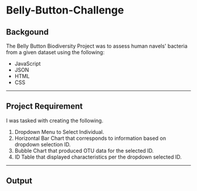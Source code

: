 # Belly-Button-Challenge
## Backgound
The Belly Button Biodiversity Project was to assess human navels' bacteria from a given dataset using the following:
- JavaScript
- JSON
- HTML
- CSS
__________________________________________________________________________________________________________

## Project Requirement
I was tasked with creating the following.
1) Dropdown Menu to Select Individual.
2) Horizontal Bar Chart that corresponds to information based on dropdown selection ID.
3) Bubble Chart that produced OTU data for the selected ID.
4) ID Table that displayed characteristics per the dropdown selected ID.
______________________________________________________________________________________

## Output
